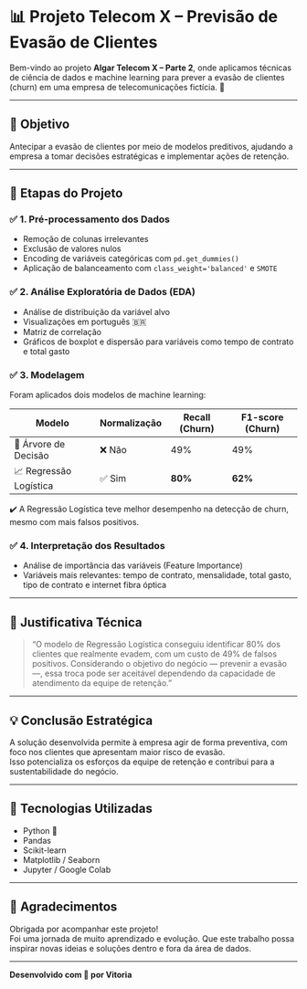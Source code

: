 # 📊 Projeto Telecom X – Previsão de Evasão de Clientes

Bem-vindo ao projeto **Algar Telecom X – Parte 2**, onde aplicamos técnicas de ciência de dados e machine learning para prever a evasão de clientes (churn) em uma empresa de telecomunicações fictícia. 🚀

---

## 🎯 Objetivo

Antecipar a evasão de clientes por meio de modelos preditivos, ajudando a empresa a tomar decisões estratégicas e implementar ações de retenção.

---

## 🧪 Etapas do Projeto

### ✅ 1. Pré-processamento dos Dados
- Remoção de colunas irrelevantes
- Exclusão de valores nulos
- Encoding de variáveis categóricas com `pd.get_dummies()`
- Aplicação de balanceamento com `class_weight='balanced'` e `SMOTE`

### ✅ 2. Análise Exploratória de Dados (EDA)
- Análise de distribuição da variável alvo
- Visualizações em português 🇧🇷
- Matriz de correlação
- Gráficos de boxplot e dispersão para variáveis como tempo de contrato e total gasto

### ✅ 3. Modelagem

Foram aplicados dois modelos de machine learning:

| Modelo               | Normalização | Recall (Churn) | F1-score (Churn) |
|----------------------|--------------|----------------|------------------|
| 🌳 Árvore de Decisão    | ❌ Não        | 49%            | 49%              |
| 📈 Regressão Logística  | ✅ Sim        | **80%**        | **62%**          |

✔️ A Regressão Logística teve melhor desempenho na detecção de churn, mesmo com mais falsos positivos.

### ✅ 4. Interpretação dos Resultados
- Análise de importância das variáveis (Feature Importance)
- Variáveis mais relevantes: tempo de contrato, mensalidade, total gasto, tipo de contrato e internet fibra óptica

---

## 📌 Justificativa Técnica

> “O modelo de Regressão Logística conseguiu identificar 80% dos clientes que realmente evadem, com um custo de 49% de falsos positivos. Considerando o objetivo do negócio — prevenir a evasão —, essa troca pode ser aceitável dependendo da capacidade de atendimento da equipe de retenção.”

---

## 💡 Conclusão Estratégica

A solução desenvolvida permite à empresa agir de forma preventiva, com foco nos clientes que apresentam maior risco de evasão.  
Isso potencializa os esforços da equipe de retenção e contribui para a sustentabilidade do negócio.

---

## 🧰 Tecnologias Utilizadas

- Python 🐍  
- Pandas  
- Scikit-learn  
- Matplotlib / Seaborn  
- Jupyter / Google Colab  

---

## 🙏 Agradecimentos

Obrigada por acompanhar este projeto!  
Foi uma jornada de muito aprendizado e evolução. Que este trabalho possa inspirar novas ideias e soluções dentro e fora da área de dados.

---

**Desenvolvido com 💙 por Vitoria**
